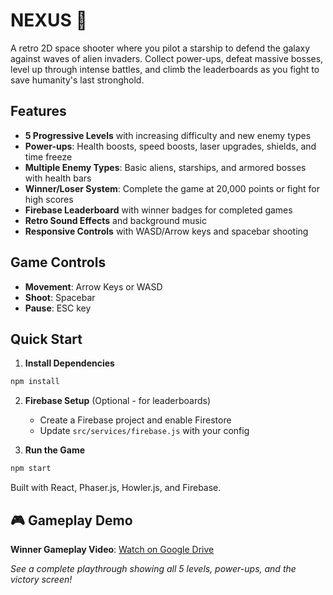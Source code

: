 # NEXUS 🚀

A retro 2D space shooter where you pilot a starship to defend the galaxy against waves of alien invaders. Collect power-ups, defeat massive bosses, level up through intense battles, and climb the leaderboards as you fight to save humanity's last stronghold.

## Features

- **5 Progressive Levels** with increasing difficulty and new enemy types
- **Power-ups**: Health boosts, speed boosts, laser upgrades, shields, and time freeze
- **Multiple Enemy Types**: Basic aliens, starships, and armored bosses with health bars
- **Winner/Loser System**: Complete the game at 20,000 points or fight for high scores
- **Firebase Leaderboard** with winner badges for completed games
- **Retro Sound Effects** and background music
- **Responsive Controls** with WASD/Arrow keys and spacebar shooting

## Game Controls

- **Movement**: Arrow Keys or WASD
- **Shoot**: Spacebar
- **Pause**: ESC key

## Quick Start

1. **Install Dependencies**
```bash
npm install
```

2. **Firebase Setup** (Optional - for leaderboards)
   - Create a Firebase project and enable Firestore
   - Update `src/services/firebase.js` with your config

3. **Run the Game**
```bash
npm start
```

Built with React, Phaser.js, Howler.js, and Firebase.

## 🎮 Gameplay Demo

**Winner Gameplay Video**: [Watch on Google Drive](https://drive.google.com/file/d/1yT_EXSIthWIml_bqSXAatkKQ7AhCkYx0/view?usp=sharing)

*See a complete playthrough showing all 5 levels, power-ups, and the victory screen!*

